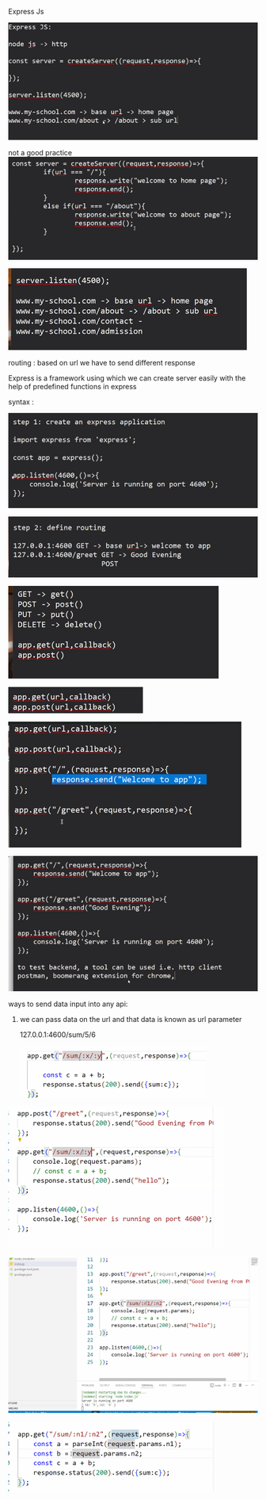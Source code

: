 Express Js

![alt text](image.png)

not a good practice
![alt text](image-2.png)

![alt text](image-1.png)

routing :  based on url we have to send different response

Express is a framework using which we can create server easily with the help of predefined functions in express

syntax : 

![alt text](image-3.png)


![alt text](image-4.png)

![alt text](image-5.png)

![alt text](image-6.png)

![alt text](image-7.png)

![alt text](image-8.png)

ways to send data input into any api:

1. we can pass data on the url and that data is known as url parameter

    127.0.0.1:4600/sum/5/6


    ![alt text](image-9.png)

![alt text](image-10.png)


![alt text](image-11.png)

![alt text](image-12.png)

